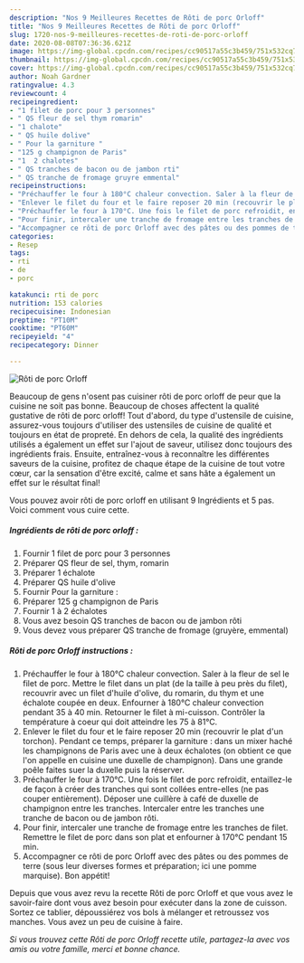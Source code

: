 ```yaml
---
description: "Nos 9 Meilleures Recettes de Rôti de porc Orloff"
title: "Nos 9 Meilleures Recettes de Rôti de porc Orloff"
slug: 1720-nos-9-meilleures-recettes-de-roti-de-porc-orloff
date: 2020-08-08T07:36:36.621Z
image: https://img-global.cpcdn.com/recipes/cc90517a55c3b459/751x532cq70/roti-de-porc-orloff-photo-principale-de-la-recette.jpg
thumbnail: https://img-global.cpcdn.com/recipes/cc90517a55c3b459/751x532cq70/roti-de-porc-orloff-photo-principale-de-la-recette.jpg
cover: https://img-global.cpcdn.com/recipes/cc90517a55c3b459/751x532cq70/roti-de-porc-orloff-photo-principale-de-la-recette.jpg
author: Noah Gardner
ratingvalue: 4.3
reviewcount: 4
recipeingredient:
- "1 filet de porc pour 3 personnes"
- " QS fleur de sel thym romarin"
- "1 chalote"
- " QS huile dolive"
- " Pour la garniture "
- "125 g champignon de Paris"
- "1  2 chalotes"
- " QS tranches de bacon ou de jambon rti"
- " QS tranche de fromage gruyre emmental"
recipeinstructions:
- "Préchauffer le four à 180°C chaleur convection. Saler à la fleur de sel le filet de porc. Mettre le filet dans un plat (de la taille à peu près du filet), recouvrir avec un filet d&#39;huile d&#39;olive, du romarin, du thym et une échalote coupée en deux. Enfourner à 180°C chaleur convection pendant 35 à 40 min. Retourner le filet à mi-cuisson. Contrôler la température à coeur qui doit atteindre les 75 à 81°C."
- "Enlever le filet du four et le faire reposer 20 min (recouvrir le plat d&#39;un torchon). Pendant ce temps, préparer la garniture : dans un mixer haché les champignons de Paris avec une à deux échalotes (on obtient ce que l&#39;on appelle en cuisine une duxelle de champignon). Dans une grande poêle faites suer la duxelle puis la réserver."
- "Préchauffer le four à 170°C. Une fois le filet de porc refroidit, entaillez-le de façon à créer des tranches qui sont collées entre-elles (ne pas couper entièrement). Déposer une cuillère à café de duxelle de champignon entre les tranches. Intercaler entre les tranches une tranche de bacon ou de jambon rôti."
- "Pour finir, intercaler une tranche de fromage entre les tranches de filet. Remettre le filet de porc dans son plat et enfourner à 170°C pendant 15 min."
- "Accompagner ce rôti de porc Orloff avec des pâtes ou des pommes de terre (sous leur diverses formes et préparation; ici une pomme marquise). Bon appétit!"
categories:
- Resep
tags:
- rti
- de
- porc

katakunci: rti de porc 
nutrition: 153 calories
recipecuisine: Indonesian
preptime: "PT10M"
cooktime: "PT60M"
recipeyield: "4"
recipecategory: Dinner

---
```



![Rôti de porc Orloff](https://img-global.cpcdn.com/recipes/cc90517a55c3b459/751x532cq70/roti-de-porc-orloff-photo-principale-de-la-recette.jpg)

Beaucoup de gens n'osent pas cuisiner rôti de porc orloff de peur que la cuisine ne soit pas bonne. Beaucoup de choses affectent la qualité gustative de rôti de porc orloff! Tout d'abord, du type d'ustensile de cuisine, assurez-vous toujours d'utiliser des ustensiles de cuisine de qualité et toujours en état de propreté. En dehors de cela, la qualité des ingrédients utilisés a également un effet sur l'ajout de saveur, utilisez donc toujours des ingrédients frais. Ensuite, entraînez-vous à reconnaître les différentes saveurs de la cuisine, profitez de chaque étape de la cuisine de tout votre cœur, car la sensation d'être excité, calme et sans hâte a également un effet sur le résultat final!

<!--inarticleads1-->

Vous pouvez avoir rôti de porc orloff en utilisant 9 Ingrédients et 5 pas. Voici comment vous cuire cette.

##### Ingrédients de rôti de porc orloff :

1. Fournir 1 filet de porc pour 3 personnes
1. Préparer  QS fleur de sel, thym, romarin
1. Préparer 1 échalote
1. Préparer  QS huile d&#39;olive
1. Fournir  Pour la garniture :
1. Préparer 125 g champignon de Paris
1. Fournir 1 à 2 échalotes
1. Vous avez besoin  QS tranches de bacon ou de jambon rôti
1. Vous devez vous préparer  QS tranche de fromage (gruyère, emmental)




<!--inarticleads2-->

##### Rôti de porc Orloff instructions :

1. Préchauffer le four à 180°C chaleur convection. Saler à la fleur de sel le filet de porc. Mettre le filet dans un plat (de la taille à peu près du filet), recouvrir avec un filet d&#39;huile d&#39;olive, du romarin, du thym et une échalote coupée en deux. Enfourner à 180°C chaleur convection pendant 35 à 40 min. Retourner le filet à mi-cuisson. Contrôler la température à coeur qui doit atteindre les 75 à 81°C.
1. Enlever le filet du four et le faire reposer 20 min (recouvrir le plat d&#39;un torchon). Pendant ce temps, préparer la garniture : dans un mixer haché les champignons de Paris avec une à deux échalotes (on obtient ce que l&#39;on appelle en cuisine une duxelle de champignon). Dans une grande poêle faites suer la duxelle puis la réserver.
1. Préchauffer le four à 170°C. Une fois le filet de porc refroidit, entaillez-le de façon à créer des tranches qui sont collées entre-elles (ne pas couper entièrement). Déposer une cuillère à café de duxelle de champignon entre les tranches. Intercaler entre les tranches une tranche de bacon ou de jambon rôti.
1. Pour finir, intercaler une tranche de fromage entre les tranches de filet. Remettre le filet de porc dans son plat et enfourner à 170°C pendant 15 min.
1. Accompagner ce rôti de porc Orloff avec des pâtes ou des pommes de terre (sous leur diverses formes et préparation; ici une pomme marquise). Bon appétit!




<!--inarticleads1-->

<p>
Depuis que vous avez revu la recette Rôti de porc Orloff et que vous avez le savoir-faire dont vous avez besoin pour exécuter dans la zone de cuisson. Sortez ce tablier, dépoussiérez vos bols à mélanger et retroussez vos manches. Vous avez un peu de cuisine à faire.
</p>

<p>
<i>Si vous trouvez cette Rôti de porc Orloff recette utile, partagez-la avec vos amis ou votre famille, merci et bonne chance.</i>
</p>
